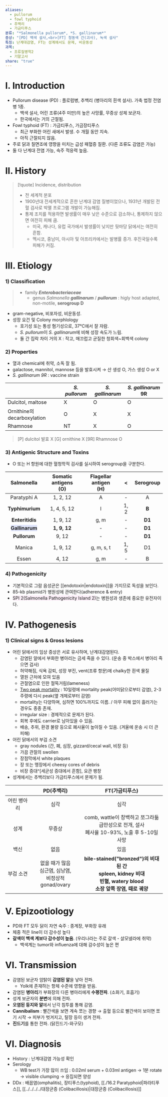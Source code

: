 ```yaml
---
aliases:
  - pullorum
  - fowl typhoid
  - 추백리
  - 가금티푸스
분류: "*Salmonella pullorum*, *S. gallinarum*"
증상: "[PD] 백색 설사,<br>[FT] 청동색 간(괴사), 녹색 설사"
특징: 난계대감염, FT는 성계에서도 문제, 비운동성
과목:
  - 조류질병학2
  - 기말고사
share: "true"
---
```

# Ⅰ. Introduction
- Pullorum disease (PD) : 플로럼병,  추백리 (병아리의 흰색 설사). 가축 법정 전염병 1종.
	- 백색 설사, 어린 조류(4주 미만)의 높은 사망률, 무증상 성체 보균자.
	- 한국에서는 거의 근절됨.
- Fowl typhoid (FT) : 가금티푸스, 가금장티푸스
	- 최근 부화한 어린 새에서 발생. 수 개월 동안 지속.
	- 아직 근절되지 않음.
- 주로 닭과 칠면조에 영향을 미치는 급성 패혈증 질환. (다른 조류도 감염은 가능)
- 둘 다 난계대 전염 가능, 숙주 적응력 높음.

# Ⅱ. History
>[!quote] Incidence, distribution
>- 전 세계적 분포
>- 1900년대 전세계적으로 흔한 난계대 감염 질병이었으나, 1931년 개발된 전혈 검사로 박멸 프로그램 개발이 가능해짐.
>- 통제 조치를 적용하면 발생률이 매우 낮은 수준으로 감소하나, 통제하지 않으면 여전히 피해 큼.
>	- 미국, 캐나다, 유럽 국가에서 발생률이 낮지만 뒷마당 닭에서는 여전히 흔함.
>	- 멕시코, 중남미, 아시아 및 아프리카에서는 발병률 증가. 후진국일수록 피해가 커짐.

# Ⅲ. Etiology
### 1) Classification
> - family ***Enterobacteriaceae***
> 	- genus <i>Salmonella <b>gallinarum</b></i> / ***pullorum***
> 	  : higly host adapted, non-motile, **serogroup D**

- gram-negative, 비포자성, 비운동성.
- 성장 요건 및 Colony morphlology
	- 호기성 또는 통성 혐기성으로, 37℃에서 잘 자람.
	- *S. pullorum*이 *S. gallinarum*에 비해 성장 속도가 느림.
	- 둘 간 집락 차이 거의 X : 작고, 매끄럽고 균질한 청회색~회백색 colony
### 2) Properties
- 열과 chemical에 취약, 소독 잘 됨.
- galactose, mannitol, mannose 등을 발효시켜 → 산 생성 O, 가스 생성 O or X
- *S. gallinarum 9R* : vaccine strain

|                            | *S. pullorum* | *S. gallinarum* | *S. gallinarum* 9R |
| -------------------------- | ------------- | --------------- | ------------------ |
| Dulcitol, maltose          | X             | O               | O                  |
| Ornithine의 decarboxylation | O             | X               | X                  |
| Rhamnose                   | NT            | X               | O                  |
> [P] dulcitol 발효 X
> [G] ornithine X
> [9R] Rhamnose O
### 3) Antigenic Structure and Toxins
- O 또는 H 항원에 대한 혈청학적 검사를 실시하여 serogroup을 구분한다.

|    Salmonella     | Somatic antigens<br>(O) | Flagellar antigen<br>(H) |  <   | Serogroup |
| :---------------: | :---------------------: | :----------------------: | :--: | :-------: |
|    Paratyphi A    |        1, 2, 12         |            A             |  -   |     A     |
|  **Typhimurium**  |       1, 4, 5, 12       |            I             | 1, 2 |   **B**   |
|  **Enteritidis**  |        1, 9, 12         |           g, m           |  -   |  **D1**   |
| <b><span style="background:#e0e5fc">Gallinarum</span></b> |      **1, 9, 12**       |            -             |  -   |  **D1**   |
|   **Pullorum**    |          9, 12          |            -             |  -   |  **D1**   |
|      Manica       |        1, 9, 12         |        g, m, s, t        | 1, 5 |    D1     |
|       Essen       |          4, 12          |           g, m           |  -   |     B     |

### 4) Pathogenicity
- 기본적으로 그람 음성균은 [[endotoxin|endotoxin]]을 가지므로 독성을 보인다.
- 85-kb plasmid가 병원성에 관여한다(adherence & entry)
- <span style="background:#fceef8">SPI 2(Salmonella Pathogenicity Island 2)</span>는 병원성과 생존에 중요한 유전자이다.
# Ⅳ. Pathogenesis

### 1) Clinical signs & Gross lesions
- 어린 닭에서의 임상 증상은 서로 유사하며, 난계대감염된다.
	- 감염된 알에서 부화한 병아리는 금세 죽을 수 있다. (운송 중 박스에서 병아리 죽으면 검사)
	- 허약해짐, 식욕 감퇴, 성장 부진, vent(조류 항문)에 chalky한 흰색 물질
	- 열원 근처에 모여 있음
	- 관절염으로 인한 절뚝거림(lameness)
	- <u>Two peak mortality</u> : 10일령에 mortality peak(어미닭으로부터 감염), 2-3주령에 다시 peak(옆 개체로부터 감염)
	- mortality는 다양하며, 심하면 100%까지도 이름. / 아무 피해 없이 흘러가는 경우도 종종 존재.
	- irregular size : 경제적으로 문제가 된다.
	- 회복 후에도 carrier로 남아있을 수 있음.
	- 배송, 추위, 환경 불량 등으로 폐사율이 높아질 수 있음. (겨울에 운송 시 더 큰 피해)
- 어린 닭에서의 부검 소견
	- gray nodules (간, 폐, 심장, gizzard/cecal wall, 비장 등)
	- 가끔 관절의 swollen
	- 장점막에서 white plaques
	- 장 또는 맹장에서 cheesy cores of debris
	- 비장 증대^[세균성 증대에서 흔함], 요관 팽창
- 성계에서는 추백리보다 가금티푸스에서 문제가 됨.

|        |                  PD(추백리)                  |                                           FT(가금티푸스)                                            |
| :----: | :---------------------------------------: | :--------------------------------------------------------------------------------------------: |
| 어린 병아리 |                    심각                     |                                               심각                                               |
|   성계   |                    무증상                    |              comb, wattle이 창백하고 쪼그라듦<br>급만성으로 전개, 설사<br>폐사율 10-93%, 노출 후 5-10일 사망              |
|   백신   |                    없음                     |                                               있음                                               |
| 부검 소견  | 없을 때가 많음<br>심근염, 심낭염,<br>비정상적 gonad/ovary | **bile-stained("bronzed")의 비대된 간<br>spleen, kidney 비대<br>빈혈, watery blood<br>소장 앞쪽 장염, 때로 궤양** |
 
# Ⅴ. Epizootiology 
- PD와 FT 모두 닭이 자연 숙주 : 종계장, 부화장 유래
- 체중 적은 line이 더 감수성 높다
- **갈색이 백색 계보다 감수성이 높음**. (우리나라는 주로 갈색 - 살모넬라에 취약)
	- 백색계는 tumor와 influenza에 대해 감수성이 높은 편

# Ⅵ. Transmission
- 감염된 보균자 암탉이 **감염된 알**을 낳아 전파.
	- Yolk에 존재하는 항체 수준에 영향을 받음.
- 감염된 **병아리**가 부화장의 다른 병아리에게 **수평전파**. (소화기, 호흡기)
- 성계 보균자의 **분변**에 의해 전파.
- **오염된 둥지와 알**에서 난각 침투를 통해 감염.
- **Cannibalism** : 빨간색을 보면 계속 쪼는 경향 → 출혈 등으로 빨간색이 보이면 쪼기 시작 → 피부가 벗겨지고, 탈장 등이 생겨 전파.
- **진드기**를 통한 전파. (닭진드기-와구모)

# Ⅵ. Diagnosis
- History : 난계대감염 가능성 확인
- Serology 
	- WB test가 가장 많이 쓰임 : 0.02ml serum + 0.03ml antigen → 1분 rotate → visible clumping → 응집되면 양성
- DDx : 배꼽염(omphalitis), 장티푸스(typhoid), [[./16.2 Paratyphoid|파라티푸스]], [[../../../../대장균증 (Colibacillosis)|대장균증 (Colibacillosis)]]
